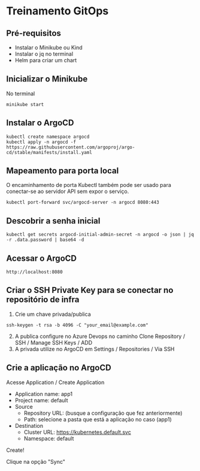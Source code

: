 # Treinamento GitOps

## Pré-requisitos

- Instalar o Minikube ou Kind
- Instalar o jq no terminal
- Helm para criar um chart

## Inicializar o Minikube

No terminal

```
minikube start
```

## Instalar o ArgoCD

```
kubectl create namespace argocd
kubectl apply -n argocd -f https://raw.githubusercontent.com/argoproj/argo-cd/stable/manifests/install.yaml
```

## Mapeamento para porta local

O encaminhamento de porta Kubectl também pode ser usado para conectar-se ao servidor API sem expor o serviço.

```
kubectl port-forward svc/argocd-server -n argocd 8080:443
```

## Descobrir a senha inicial

```
kubectl get secrets argocd-initial-admin-secret -n argocd -o json | jq -r .data.password | base64 -d
```

## Acessar o ArgoCD

```
http://localhost:8080
```

## Criar o SSH Private Key para se conectar no repositório de infra

1. Crie um chave privada/publica
```
ssh-keygen -t rsa -b 4096 -C "your_email@example.com"
```

2.  A publica configure no Azure Devops no caminho Clone Repository / SSH / Manage SSH Keys / ADD
3.  A privada utilize no ArgoCD em Settings / Repositories / Via SSH

## Crie a aplicação no ArgoCD

Acesse Application / Create Application

- Application name: app1
- Project name: default
- Source
  - Repository URL: (busque a configuração que fez anteriormente)
  - Path: selecione a pasta que está a aplicação no caso (app1)
- Destination
  - Cluster URL: https://kubernetes.default.svc
  - Namespace: default
    
Create!

Clique na opção "Sync"
